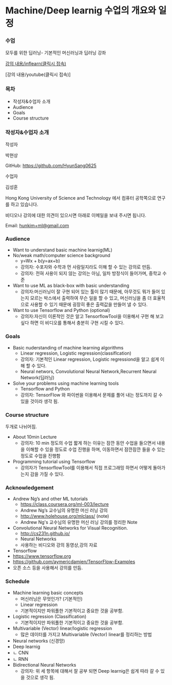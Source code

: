 # Machine/Deep learnig 수업의 개요와 일정
### 수업
모두를 위한 딥러닝- 기본적인 머신러닝과 딥러닝 강좌

[강의 내용/inflearn(클릭시 접속)](https://www.inflearn.com/course/%EA%B8%B0%EB%B3%B8%EC%A0%81%EC%9D%B8-%EB%A8%B8%EC%8B%A0%EB%9F%AC%EB%8B%9D-%EB%94%A5%EB%9F%AC%EB%8B%9D-%EA%B0%95%EC%A2%8C/)

[강의 내용/youtube(클릭시 접속)]

### 목차
- 작성자&수업자 소개
- Audience
- Goals
- Course structure
### 작성자&수업자 소개

작성자

박현상

GitHub: https://github.com/HyunSang0625

수업자

김성훈

Hong Kong University of Science and Technology 에서 컴퓨터 공학쪽으로 연구를 하고 있습니다.


비디오나 강의에 대한 의견이 있으시면 아래로 이메일을 보내 주시면 됩니다.

Email: hunkim+ml@gmail.com
### Audience

- Want to understand basic machine learnig(ML)
- No/weak math/computer science background
  - y=Wx + b(y=ax+b)
  - 강의자: 수포자와 수학과 먼 사람일지라도  이해 할 수 있는 강의로 만듬. 
  - 강의자: 전혀 사용이 되지 않는 강의는 아님, 일차 방정식이 들어가며, 중학교 수준
- Want to use ML as black-box with basic understanding
  - 강의자:머신러닝이 잘 구현 되어 있는 툴이 많기 때문에, 아무것도 뭐가 들어 있는지 모르는 박스에서 출력하여 무슨 일을 할 수 있고, 머신러닝을 좀 더 효율적으로 사용할 수 있기 때문에 굉장히 좋은 출력값을 만들어 낼 수 있다.
- Want to use Tensorflow and Python (optional)
  - 강의자:자신이 이론적인 것은 알고 TensorflowTool을 이용해서 구현 해 보고 싶다 하면 이 비디오를 통해서 충분히 구현 시킬 수 있다.
### Goals
- Basic nuderstanding of machine learning algorithms
  - Linear regression, Logistic regression(classiflcation) 
  - 강의자: 기본적인  Linear regression, Logistic regressiond을 알고 쉽게 이해 할 수 있다.
  - Neural networs, Convolutional Neural Network,Recurrent Neural Network(딥러닝)
- Solve your  problems using machine learning tools
  - Tensorflow and Python 
  - 강의자: TensorFlow 와 파이썬을 이용해서 문제를 풀어 내는 정도까지 갈 수 있을 것이라 생각 됨.
### Course structure
두개로 나뉘어짐.
- About 10min Lecture
  - 강의자: 10 min 정도의 수업 짧게 하는 이유는 잠깐 동안 수업을 들으면서 내용을 이해할 수 있을 정도로 수업 진행을 하며, 이동하면서 잠깐잠깐 들을 수 있는 정도로 수업을 진행함
- Programming tutorial using Tensorflow
  - 강의자가 TensorflowTool를 이용해서 직접 프로그래밍 하면서 어떻게 돌아가는지 감을 가질 수 있다.
### Acknowledgement
- Andrew Ng’s and other ML tutorials
  - https://class.coursera.org/ml-003/lecture
  -  Andrew Ng’s 교수님의 유명한 머신 러닝 강의
  - http://www.holehouse.org/mlclass/ (note)
  - Andrew Ng's 교수님의 유명한 머신 러닝 강의를 정리한 Note
- Convolutional Neural Networks for Visual Recognition.
  - http://cs231n.github.io/
  - Neural Networks 
  - 사용하는 비디오와 강의 동영상,강의 자료
- Tensorflow
- https://www.tensorflow.org
- https://github.com/aymericdamien/TensorFlow-Examples
-  오픈 소스 등을 사용해서 강의를 만듬.
### Schedule 
- Machine learning basic concepts
  - 머신러닝은 무엇인가? (기본적인)
  - Linear regression
  - 기본적이지만 파워풀한 기본적이고 중요한 것을 공부함.
- Logistic regression (Classiflcation)
  - 기본적이지만 파워풀한 기본적이고 중요한 것을 공부함.
- Multivariable (Vector) linear/logistic regression
  - 많은 데이터를 가지고 Multivariable (Vector) linear를 정리하는 방법
- Neural networks (신경망)
- Deep learnig
- ㄴ CNN
- ㄴ RNN
- Bidirectional Neural Networks
  - 강의자: 위 세 항목에 대해서 잘 공부 되면 Deep learnig은 쉽게 따라 갈 수 있을 것으로 생각 됨.
